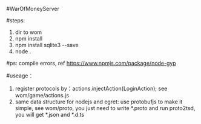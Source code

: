 #WarOfMoneyServer

#steps:
1. dir to wom
2. npm install
3. npm install sqlite3 --save
4. node .

#ps:
compile errors, ref https://www.npmjs.com/package/node-gyp

#useage：
1. register protocols by：actions.injectAction(LoginAction);
see wom/game/actions.js
2. same data structure for nodejs and egret:
use protobufjs to make it simple, see wom/proto, you just need to write *.proto and run proto2tsd, you will get *.json and *.d.ts